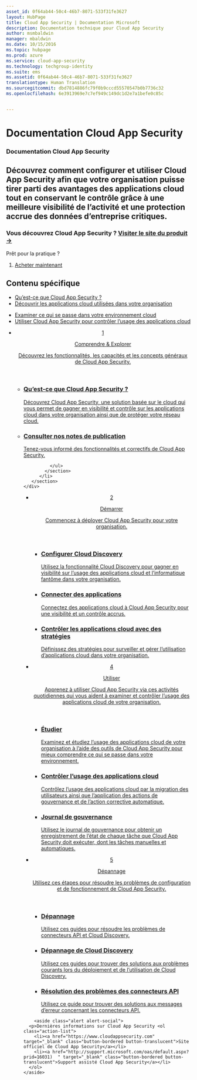 ```yaml
---
asset_id: 0f64ab44-50c4-46b7-8071-533f31fe3627
layout: HubPage
title: Cloud App Security | Documentation Microsoft
description: Documentation technique pour Cloud App Security
author: msmbaldwin
manager: mbaldwin
ms.date: 10/15/2016
ms.topic: hubpage
ms.prod: azure
ms.service: cloud-app-security
ms.technology: techgroup-identity
ms.suite: ems
ms.assetid: 0f64ab44-50c4-46b7-8071-533f31fe3627
translationtype: Human Translation
ms.sourcegitcommit: dbd7814886fc79f0b9cccd55570547b0b7736c32
ms.openlocfilehash: 6e3913969e7c7ef949c149dc1d2e7a1befe0c85c


---
```


# <a name="cloud-app-security-documentation"></a>Documentation Cloud App Security
<article id="main">
    <section id="hero-content">
      <h1>Documentation Cloud App Security</h1>
      <h2>Découvrez comment configurer et utiliser Cloud App Security afin que votre organisation puisse tirer parti des avantages des applications cloud tout en conservant le contrôle grâce à une meilleure visibilité de l’activité et une protection accrue des données d’entreprise critiques. </h2>
      <h3>Vous découvrez Cloud App Security ? <a href="https://www.microsoft.com/en-us/cloud-platform/cloud-app-security" target="_blank">Visiter le site du produit &rarr;</a></h3>
    </section>
    <aside class="alert section-border">
        <p>Prêt pour la pratique ?</p>
        <ol class="action-list">
            <li><a href="https://aka.ms/buycas" target="_blank" class="button-bordered button-translucent">Acheter maintenant</a></li>
        </ol>
    </aside>
    <section id="featured" class="container">
      <h2 class="section-heading"><span class="icon icon-warning"></span> Contenu spécifique</h2>
      <div class="features row">
        <ul class="column column-half">
          <li><a href="./what-is-cloud-app-security.md">Qu’est-ce que Cloud App Security ?</a></li>
          <li><a href="./set-up-cloud-discovery.md">Découvrir les applications cloud utilisées dans votre organisation</a></li>
        </ul>
        <ul class="column column-half">
          <li><a href="./investigate.md">Examiner ce qui se passe dans votre environnement cloud</a></li>
          <li><a href="./control.md">Utiliser Cloud App Security pour contrôler l’usage des applications cloud</a></li>
        </ul>
      </div>
    </section>
    <div id="journeys">
      <section class="container">
        <ul class="journeys-list">
          <li class="journey-step">
            <header class="journey-step-header row">
              <a href="./what-is-cloud-app-security.md">
                <div class="title column-third">
                  <span class="step-number">1</span>
                  <p>Comprendre &amp; Explorer</p>
                </div>
                <p class="description column-two-thirds">Découvrez les fonctionnalités, les capacités et les concepts généraux de Cloud App Security.</p>
              </a>
            </header>
            <section class="journey-step-elements content">
              <ul class="row">
                <li class="column-third">
                  <a href="./what-is-cloud-app-security.md">
                    <h3>Qu’est-ce que Cloud App Security ?</h3>
                    <p>Découvrez Cloud App Security, une solution basée sur le cloud qui vous permet de gagner en visibilité et contrôle sur les applications cloud dans votre organisation ainsi que de protéger votre réseau cloud.</p>
                  </a>
                </li>
                <li class="column-third">
                  <a href="./release-notes.md">
                    <h3>Consulter nos notes de publication</h3>
                    <p>Tenez-vous informé des fonctionnalités et correctifs de Cloud App Security.</p>
                  </a>
                </li>
                
              </ul>
            </section>
          </li>
       </section>
    </div>
<div id="journeys">
      <section class="container">
        <ul class="journeys-list">
          <li class="journey-step">
            <header class="journey-step-header row">
              <a href="./getting-started-with-cloud-app-security.md">
                <div class="title column-third">
                  <span class="step-number">2</span>
                  <p>Démarrer</p>
                </div>
                <p class="description column-two-thirds">Commencez à déployer Cloud App Security pour votre organisation.</p>
              </a>
            </header>
            <section class="journey-step-elements content">
              <ul class="row">
                <li class="column-third">
                  <a href="./set-up-cloud-discovery.md">
                    <h3>Configurer Cloud Discovery</h3>
                    <p>Utilisez la fonctionnalité Cloud Discovery pour gagner en visibilité sur l’usage des applications cloud et l’informatique fantôme dans votre organisation.</p>
                  </a>
                </li>
                <li class="column-third">
                  <a href="./enable-instant-visibility-protection-and-governance-actions-for-your-apps.md">
                    <h3>Connecter des applications</h3>
                    <p>Connectez des applications cloud à Cloud App Security pour une visibilité et un contrôle accrus.</p>
                  </a>
                </li>
                <li class="column-third">
                  <a href="./control-cloud-apps-with-policies.md">
                    <h3>Contrôler les applications cloud avec des stratégies</h3>
                    <p>Définissez des stratégies pour surveiller et gérer l’utilisation d’applications cloud dans votre organisation.</p>
                  </a>
                </li>
              </ul>
            </section>
          </li>
       </section>
    </div>
  <div id="journeys">
      <section class="container">
        <ul class="journeys-list">
          <li class="journey-step">
            <header class="journey-step-header row">
              <a href="./daily-activities-to-protect-your-cloud-environment.md">
                <div class="title column-third">
                  <span class="step-number">4</span>
                  <p>Utiliser</p>
                </div>
                <p class="description column-two-thirds">Apprenez à utiliser Cloud App Security via ces activités quotidiennes qui vous aident à examiner et contrôler l’usage des applications cloud de votre organisation.</p>
              </a>
            </header>
            <section class="journey-step-elements content">
              <ul class="row">
                <li class="column-third">
                  <a href="./investigate.md">
                    <h3>Étudier</h3>
                    <p>Examinez et étudiez l’usage des applications cloud de votre organisation à l’aide des outils de Cloud App Security pour mieux comprendre ce qui se passe dans votre environnement.</p>
                  </a>
                </li>
                <li class="column-third">
                  <a href="./control.md">
                    <h3>Contrôler l’usage des applications cloud</h3>
                    <p>Contrôlez l’usage des applications cloud par la migration des utilisateurs ainsi que l’application des actions de gouvernance et de l’action corrective automatique.</p>
                  </a>
                </li>
                <li class="column-third">
                  <a href="./governance-actions.md">
                    <h3>Journal de gouvernance</h3>
                    <p>Utilisez le journal de gouvernance pour obtenir un enregistrement de l’état de chaque tâche que Cloud App Security doit exécuter, dont les tâches manuelles et automatiques.</p>
                  </a>
                </li>
              </ul>
            </section>
          </li>
       </section>
    </div>
      <div id="journeys">
      <section class="container">
        <ul class="journeys-list">
          <li class="journey-step">
            <header class="journey-step-header row">
              <a href="./troubleshooting.md">
                <div class="title column-third">
                  <span class="step-number">5</span>
                  <p>Dépannage</p>
                </div>
                <p class="description column-two-thirds">Utilisez ces étapes pour résoudre les problèmes de configuration et de fonctionnement de Cloud App Security.</p>
              </a>
            </header>
            <section class="journey-step-elements content">
              <ul class="row">
                <li class="column-third">
                  <a href="./troubleshooting.md">
                    <h3>Dépannage</h3>
                    <p>Utilisez ces guides pour résoudre les problèmes de connecteurs API et Cloud Discovery.</p>
                  </a>
                </li>
                <li class="column-third">
                  <a href="./troubleshooting-cloud-discovery.md">
                    <h3>Dépannage de Cloud Discovery</h3>
                    <p>Utilisez ces guides pour trouver des solutions aux problèmes courants lors du déploiement et de l’utilisation de Cloud Discovery.</p>
                  </a>
                </li>
                <li class="column-third">
                  <a href="./troubleshooting-api-connectors-using-error-messages.md">
                    <h3>Résolution des problèmes des connecteurs API</h3>
                    <p>Utilisez ce guide pour trouver des solutions aux messages d’erreur concernant les connecteurs API.</p>
                  </a>
                </li>
              </ul>
            </section>
          </li>
       </section>
    </div>  

        <aside class="alert alert-social">
      <p>Dernières informations sur Cloud App Security <ol class="action-list">
        <li><a href="https://www.cloudappsecurity.com" target="_blank" class="button-bordered button-translucent">Site officiel de Cloud App Security</a></li>
        <li><a href="http://support.microsoft.com/oas/default.aspx?prid=16031)  " target="_blank" class="button-bordered button-translucent">Support assisté Cloud App Security</a></li>
      </ol>
    </aside>
</article>



<!--HONumber=Oct16_HO5-->


